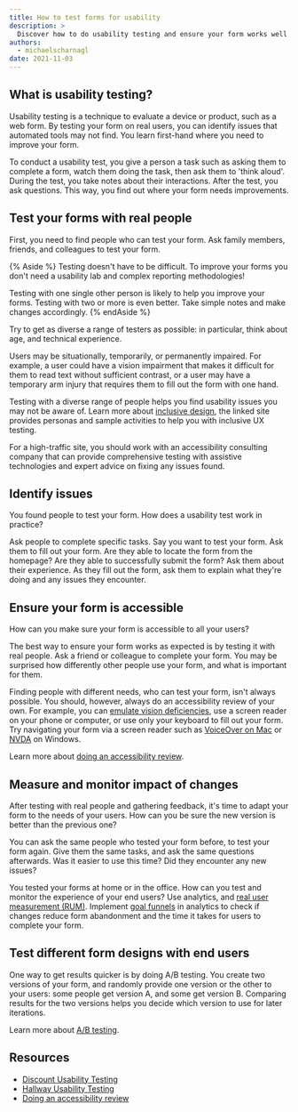 ```yaml
---
title: How to test forms for usability
description: >
  Discover how to do usability testing and ensure your form works well for all your users.
authors:
  - michaelscharnagl
date: 2021-11-03
---
```


## What is usability testing?

Usability testing is a technique to evaluate a device or product, such as a web form. 
By testing your form on real users, you can identify issues that automated tools may not find. 
You learn first-hand where you need to improve your form.

To conduct a usability test, 
you give a person a task such as asking them to complete a form, 
watch them doing the task, then ask them to 'think aloud'. 
During the test, you take notes about their interactions. 
After the test, you ask questions. This way, you find out where your form needs improvements.  

## Test your forms with real people

First, you need to find people who can test your form. 
Ask family members, friends, and colleagues to test your form. 

{% Aside %}
Testing doesn't have to be difficult. To improve your forms you don't need a usability lab and 
complex reporting methodologies!

Testing with one single other person is likely to help you improve your forms. 
Testing with two or more is even better. Take simple notes and make changes accordingly.
{% endAside %}

Try to get as diverse a range of testers as possible: 
in particular, think about age, and technical experience. 

Users may be situationally, temporarily, or permanently impaired. 
For example, a user could have a vision impairment that makes it difficult for them to read text without sufficient contrast, 
or a user may have a temporary arm injury that requires them to fill out the form with one hand. 

Testing with a diverse range of people helps you find usability issues you may not be aware of. 
Learn more about [inclusive design](https://www.microsoft.com/design/inclusive/), 
the linked site provides personas and sample activities to help you with inclusive UX testing.

For a high-traffic site, 
you should work with an accessibility consulting company 
that can provide comprehensive testing with assistive technologies and expert advice on fixing any issues found.

## Identify issues

You found people to test your form. How does a usability test work in practice? 

Ask people to complete specific tasks. 
Say you want to test your form. 
Ask them to fill out your form. 
Are they able to locate the form from the homepage? 
Are they able to successfully submit the form? 
Ask them about their experience. 
As they fill out the form, ask them to explain what they're doing and any issues they encounter.

## Ensure your form is accessible

How can you make sure your form is accessible to all your users?

The best way to ensure your form works as expected is by testing it with real people. 
Ask a friend or colleague to complete your form. 
You may be surprised how differently other people use your form, 
and what is important for them.

Finding people with different needs, who can test your form, 
isn't always possible. 
You should, however, always do an accessibility review of your own. 
For example, you can 
[emulate vision deficiencies](https://developer.chrome.com/blog/new-in-devtools-83/#vision-deficiencies), 
use a screen reader on your phone or computer, 
or use only your keyboard to fill out your form. 
Try navigating your form via a screen reader such as 
[VoiceOver on Mac](https://www.youtube.com/watch?v=5R-6WvAihms&list=PLNYkxOF6rcICWx0C9LVWWVqvHlYJyqw7g&index=6) or 
[NVDA](https://www.nvaccess.org/) on Windows.

Learn more about 
[doing an accessibility review](/how-to-review/).

## Measure and monitor impact of changes

After testing with real people and gathering feedback, 
it's time to adapt your form to the needs of your users. 
How can you be sure the new version is better than the previous one? 

You can ask the same people who tested your form before, to test your form again. 
Give them the same tasks, and ask the same questions afterwards. 
Was it easier to use this time? Did they encounter any new issues?

You tested your forms at home or in the office. 
How can you test and monitor the experience of your end users? 
Use analytics, and [real user measurement (RUM)](/user-centric-performance-metrics/). 
Implement [goal funnels](https://support.google.com/analytics/answer/6180923) 
in analytics to check if changes reduce form abandonment and the time it takes for users to complete your form.

## Test different form designs with end users

One way to get results quicker is by doing A/B testing. You create two versions of your form, and randomly provide one version or the other to your users: some people get version A, and some get version B. Comparing results for the two versions helps you decide which version to use for later iterations. 

Learn more about [A/B testing](https://www.smashingmagazine.com/2010/06/the-ultimate-guide-to-a-b-testing/).

## Resources

- [Discount Usability Testing](https://www.nngroup.com/articles/discount-usability-20-years/)
- [Hallway Usability Testing](https://digital.gov/2014/02/19/10-tips-for-better-hallway-usability-testing/)
- [Doing an accessibility review](/how-to-review/)
